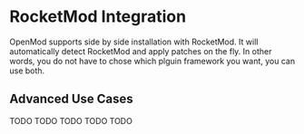 # RocketMod Integration
OpenMod supports side by side installation with RocketMod. It will automatically detect RocketMod and apply patches on the fly. In other words, you do not have to chose which plguin framework you want, you can use both.

## Advanced Use Cases

TODO TODO TODO TODO TODO 